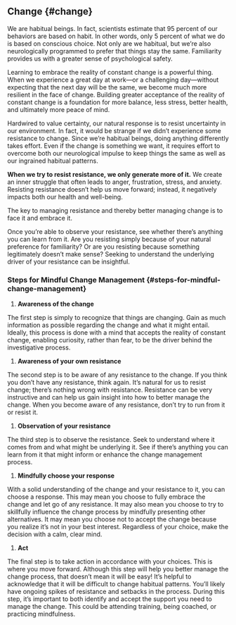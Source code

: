 ## Change {#change}

We are habitual beings. In fact, scientists estimate that 95 percent of our behaviors are based on habit. In other words, only 5 percent of what we do is based on conscious choice. Not only are we habitual, but we’re also neurologically programmed to prefer that things stay the same. Familiarity provides us with a greater sense of psychological safety.

Learning to embrace the reality of constant change is a powerful thing. When we experience a great day at work—or a challenging day—without expecting that the next day will be the same, we become much more resilient in the face of change. Building greater acceptance of the reality of constant change is a foundation for more balance, less stress, better health, and ultimately more peace of mind.

Hardwired to value certainty, our natural response is to resist uncertainty in our environment. In fact, it would be strange if we didn’t experience some resistance to change. Since we’re habitual beings, doing anything differently takes effort. Even if the change is something we want, it requires effort to overcome both our neurological impulse to keep things the same as well as our ingrained habitual patterns.

**When we try to resist resistance, we only generate more of it.** We create an inner struggle that often leads to anger, frustration, stress, and anxiety. Resisting resistance doesn’t help us move forward; instead, it negatively impacts both our health and well-being.

The key to managing resistance and thereby better managing change is to face it and embrace it.

Once you’re able to observe your resistance, see whether there’s anything you can learn from it. Are you resisting simply because of your natural preference for familiarity? Or are you resisting because something legitimately doesn’t make sense? Seeking to understand the underlying driver of your resistance can be insightful.

### Steps for Mindful Change Management {#steps-for-mindful-change-management}

1.  **Awareness of the change**

The first step is simply to recognize that things are changing. Gain as much information as possible regarding the change and what it might entail. Ideally, this process is done with a mind that accepts the reality of constant change, enabling curiosity, rather than fear, to be the driver behind the investigative process.

1.  **Awareness of your own resistance**

The second step is to be aware of any resistance to the change. If you think you don’t have any resistance, think again. It’s natural for us to resist change; there’s nothing wrong with resistance. Resistance can be very instructive and can help us gain insight into how to better manage the change. When you become aware of any resistance, don’t try to run from it or resist it.

1.  **Observation of your resistance**

The third step is to observe the resistance. Seek to understand where it comes from and what might be underlying it. See if there’s anything you can learn from it that might inform or enhance the change management process.

1.  **Mindfully choose your response**

With a solid understanding of the change and your resistance to it, you can choose a response. This may mean you choose to fully embrace the change and let go of any resistance. It may also mean you choose to try to skillfully influence the change process by mindfully presenting other alternatives. It may mean you choose not to accept the change because you realize it’s not in your best interest. Regardless of your choice, make the decision with a calm, clear mind.

1.  **Act**

The final step is to take action in accordance with your choices. This is where you move forward. Although this step will help you better manage the change process, that doesn’t mean it will be easy! It’s helpful to acknowledge that it will be difficult to change habitual patterns. You’ll likely have ongoing spikes of resistance and setbacks in the process. During this step, it’s important to both identify and accept the support you need to manage the change. This could be attending training, being coached, or practicing mindfulness.